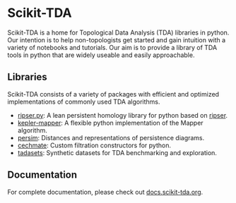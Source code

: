 # Scikit-TDA

Scikit-TDA is a home for Topological Data Analysis (TDA) libraries in python. Our intention is 
to help non-topologists get started and gain intuition with a variety of notebooks and tutorials. 
Our aim is to provide a library of TDA tools in python that are widely useable and easily approachable.

## Libraries

Scikit-TDA consists of a variety of packages with efficient and optimized implementations of commonly used TDA algorithms.
- [ripser.py](https://github.com/scikit-tda/ripser.py): A lean persistent homology library for python based on [ripser](https://github.com/Ripser/ripser).
- [kepler-mapper](https://github.com/scikit-tda/kepler-mapper): A flexible python implementation of the Mapper algorithm.
- [persim](https://github.com/scikit-tda/persim): Distances and representations of persistence diagrams.
- [cechmate](https://github.com/scikit-tda/cechmate): Custom filtration constructors for python.
- [tadasets](https://github.com/scikit-tda/tadasets): Synthetic datasets for TDA benchmarking and exploration.

## Documentation

For complete documentation, please check out [docs.scikit-tda.org](https://docs.scikit-tda.org/en/latest/).

<!--

**Here are some ideas to get you started:**

🙋‍♀️ A short introduction - what is your organization all about?
🌈 Contribution guidelines - how can the community get involved?
👩‍💻 Useful resources - where can the community find your docs? Is there anything else the community should know?
🍿 Fun facts - what does your team eat for breakfast?
🧙 Remember, you can do mighty things with the power of [Markdown](https://docs.github.com/github/writing-on-github/getting-started-with-writing-and-formatting-on-github/basic-writing-and-formatting-syntax)
-->
